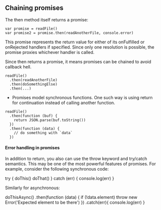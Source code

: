 ## Chaining promises

The then method itself returns a promise:
```
var promise = readFile()
var promise2 = promise.then(readAnotherFile, console.error)
```
This promise represents the return value for either of its onFulfilled or onRejected handlers if specified. Since only one resolution is possible, the promise proxies whichever handler is called.

Since then returns a promise, it means promises can be chained to avoid callback hell.
```
readFile()
  .then(readAnotherFile)
  .then(doSomethingElse)
  .then(...)
```
- Promises model synchronous functions. One such way is using return for continuation instead of calling another function.
```
readFile()
  .then(function (buf) {
    return JSON.parse(buf.toString())
  })
  .then(function (data) {
    // do something with `data`
  })
```

#### Error handling in promises
In addition to return, you also can use the throw keyword and try/catch semantics. This may be one of the most powerful features of promises. For example, consider the following synchronous code:

try {
  doThis()
  doThat()
} catch (err) {
  console.log(err)
}

Similarly for asynchronous:

doThisAsync()
  .then(function (data) {
    if (!data.element) throw new Error('Expected element to be there')
  })
  .catch(err){
    console.log(err)
  }
